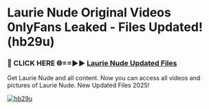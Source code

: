 # Laurie Nude Original Videos 0nlyFans Leaked - Files Updated! (hb29u)

<h3>🔴 CLICK HERE 🌐==►► <a href="https://tinyurl.com/5h6xmrr3" rel="nofollow">Laurie Nude Updated Files</a></h3>

Get Laurie Nude and all content. Now you can access all videos and pictures of Laurie Nude. New Updated Files 2025!

[![hb29u](https://i.imgur.com/KVD873Z.gif)](https://tinyurl.com/5h6xmrr3)

